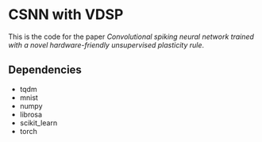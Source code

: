 # CSNN with VDSP

This is the code for the paper *Convolutional spiking neural network trained with a novel hardware-friendly unsupervised plasticity rule*.


## Dependencies
- tqdm
- mnist
- numpy
- librosa
- scikit_learn
- torch 